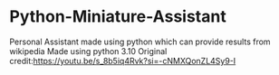 # Python-Miniature-Assistant
Personal Assistant made using python which can provide results from wikipedia
Made using python 3.10 
Original credit:https://youtu.be/s_8b5iq4Rvk?si=-cNMXQonZL4Sy9-I
